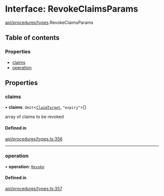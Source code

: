 # Interface: RevokeClaimsParams

[api/procedures/types](../wiki/api.procedures.types).RevokeClaimsParams

## Table of contents

### Properties

- [claims](../wiki/api.procedures.types.RevokeClaimsParams#claims)
- [operation](../wiki/api.procedures.types.RevokeClaimsParams#operation)

## Properties

### claims

• **claims**: `Omit`<[`ClaimTarget`](../wiki/types.ClaimTarget), ``"expiry"``\>[]

array of claims to be revoked

#### Defined in

[api/procedures/types.ts:356](https://github.com/PolymeshAssociation/polymesh-sdk/blob/07b115c8/src/api/procedures/types.ts#L356)

___

### operation

• **operation**: [`Revoke`](../wiki/api.procedures.types.ClaimOperation#revoke)

#### Defined in

[api/procedures/types.ts:357](https://github.com/PolymeshAssociation/polymesh-sdk/blob/07b115c8/src/api/procedures/types.ts#L357)
